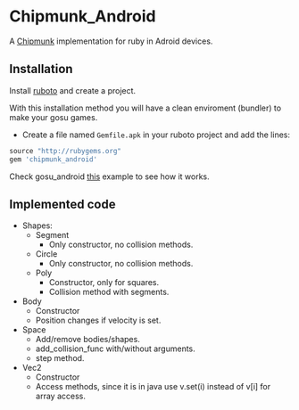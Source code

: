 Chipmunk_Android
================
A [Chipmunk](https://chipmunk-physics.net/) implementation for ruby in Adroid devices.

Installation
-----------

Install [ruboto](https://github.com/ruboto/ruboto/) and create a project. 

With this installation method you will have a clean enviroment (bundler) to make your gosu games.

* Create a file named `Gemfile.apk` in your ruboto project and add the lines:

```ruby
source "http://rubygems.org"
gem 'chipmunk_android'
```

Check gosu_android [this](https://github.com/neochuky/gosu-android/blob/trunk/examples/arkanoid_activity.rb) example to see how it works.

Implemented code
-------------------
* Shapes:
    * Segment
        * Only constructor, no collision methods.     
    * Circle
        * Only constructor, no collision methods.
    * Poly
        * Constructor, only for squares.
        * Collision method with segments.
* Body
    * Constructor
    * Position changes if velocity is set.
* Space
    * Add/remove bodies/shapes.
    * add_collision_func with/without arguments.
    * step method.
* Vec2
    * Constructor
    * Access methods, since it is in java use v.set(i) instead of v[i] for array access.
